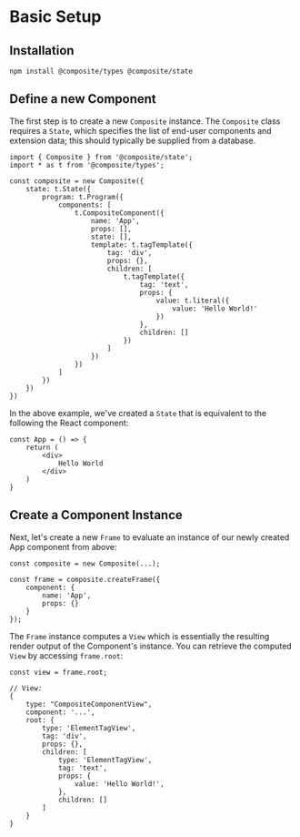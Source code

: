 # Basic Setup

## Installation

```
npm install @composite/types @composite/state
```

## Define a new Component

The first step is to create a new `Composite` instance. The `Composite` class requires a `State`, which specifies the list of end-user components and extension data; this should typically be supplied from a database. 

```tsx
import { Composite } from '@composite/state';
import * as t from '@composite/types';

const composite = new Composite({
    state: t.State({
        program: t.Program({
            components: [
                t.CompositeComponent({
                    name: 'App',
                    props: [],
                    state: [],
                    template: t.tagTemplate({
                        tag: 'div',
                        props: {},
                        children: [
                            t.tagTemplate({
                                tag: 'text',
                                props: {
                                    value: t.literal({
                                        value: 'Hello World!'
                                    })
                                },
                                children: []
                            })
                        ]
                    })
                })
            ]
        })
    })
})
```

In the above example, we've created a `State` that is equivalent to the following the React component:

```tsx
const App = () => {
    return (
        <div>
            Hello World
        </div>
    )
}
```

## Create a Component Instance

Next, let's create a new `Frame` to evaluate an instance of our newly created App component from above:

```tsx
const composite = new Composite(...);

const frame = composite.createFrame({
    component: {
        name: 'App',
        props: {}
    }
});
```

The `Frame` instance computes a `View` which is essentially the resulting render output of the Component's instance. You can retrieve the computed `View` by accessing `frame.root`:

```tsx
const view = frame.root;

// View:
{
    type: "CompositeComponentView",
    component: '...',
    root: {
        type: 'ElementTagView',
        tag: 'div',
        props: {},
        children: [
            type: 'ElementTagView',
            tag: 'text',
            props: {
                value: 'Hello World!',
            },
            children: []
        ]
    }
}
```


